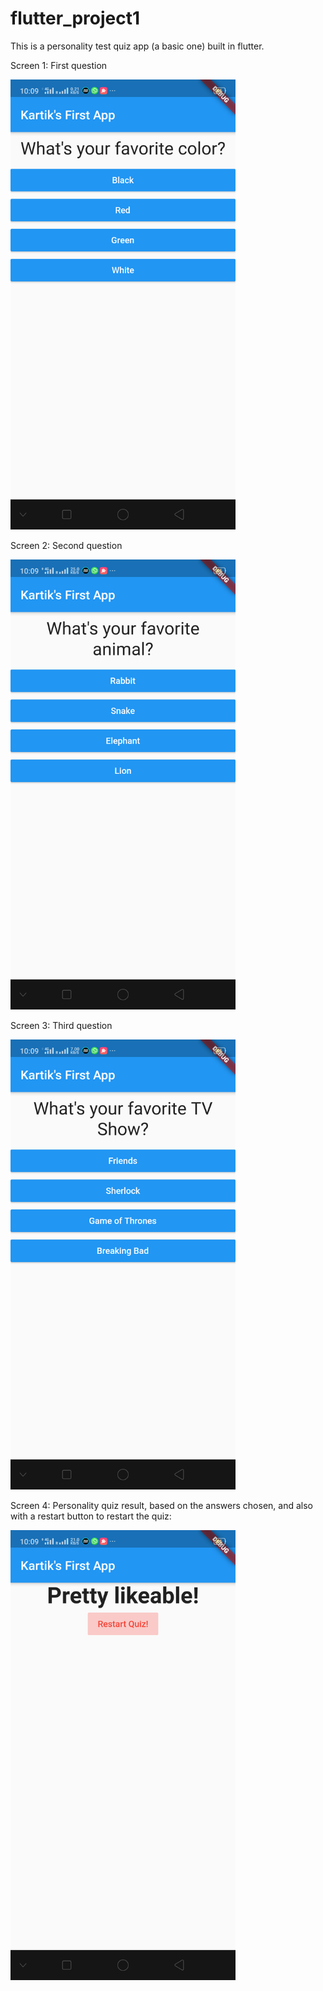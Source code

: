 # flutter_project1

This is a personality test quiz app (a basic one) built in flutter.

Screen 1: First question 

<img src = "Screenshots/Screenshot_2020-01-20-22-09-05-36_edcdeeadecad6848ec8c28bf8470822b.png" height = 720 width = 360>

Screen 2: Second question

<img src = "Screenshots/Screenshot_2020-01-20-22-09-16-31_edcdeeadecad6848ec8c28bf8470822b.png" height = 720 width = 360>

Screen 3: Third question

<img src = "Screenshots/Screenshot_2020-01-20-22-09-22-32_edcdeeadecad6848ec8c28bf8470822b.png" height = 720 width = 360>

Screen 4: Personality quiz result, based on the answers chosen, and also with a restart button to restart the quiz:

<img src= "Screenshots/Screenshot_2020-01-20-22-09-27-36_edcdeeadecad6848ec8c28bf8470822b.png" height = 720 width = 360>
